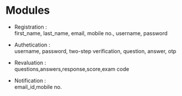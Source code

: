# Modules

- Registration :<br>
first_name, last_name, email, mobile no., username, password

- Authetication :<br>
username, password, two-step verification, question, answer, otp

- Revaluation :<br>
questions,answers,response,score,exam code

- Notification :<br>
email_id,mobile no.